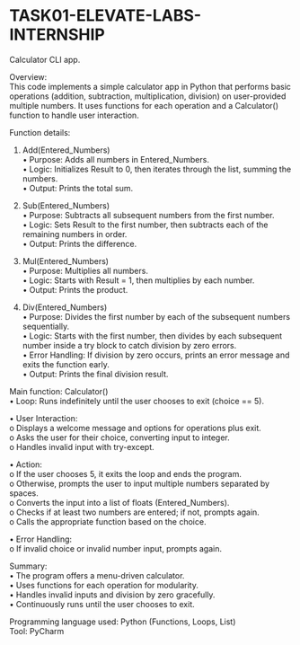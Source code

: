 # TASK01-ELEVATE-LABS-INTERNSHIP

Calculator CLI app.

Overview:<br/>
This code implements a simple calculator app in Python that performs basic operations (addition, subtraction, multiplication, division) on user-provided multiple numbers. It uses functions for each operation and a Calculator() function to handle user interaction.

Function details:<br/>
1. Add(Entered_Numbers)<br/>
•	Purpose: Adds all numbers in Entered_Numbers.<br/>
•	Logic: Initializes Result to 0, then iterates through the list, summing the numbers.<br/>
•	Output: Prints the total sum.<br/>

2. Sub(Entered_Numbers)<br/>
•	Purpose: Subtracts all subsequent numbers from the first number.<br/>
•	Logic: Sets Result to the first number, then subtracts each of the remaining numbers in order.<br/>
•	Output: Prints the difference.<br/>

3. Mul(Entered_Numbers)<br/>
•	Purpose: Multiplies all numbers.<br/>
•	Logic: Starts with Result = 1, then multiplies by each number.<br/>
•	Output: Prints the product.<br/>

4. Div(Entered_Numbers)<br/>
•	Purpose: Divides the first number by each of the subsequent numbers sequentially.<br/>
•	Logic: Starts with the first number, then divides by each subsequent number inside a try block to catch division by zero errors.<br/>
•	Error Handling: If division by zero occurs, prints an error message and exits the function early.<br/>
•	Output: Prints the final division result.<br/>

Main function: Calculator()<br/>
•	Loop: Runs indefinitely until the user chooses to exit (choice == 5).<br/>

•	User Interaction:<br/>
  o	Displays a welcome message and options for operations plus exit.<br/>
  o	Asks the user for their choice, converting input to integer.<br/>
  o	Handles invalid input with try-except.<br/>
  
•	Action:<br/>
  o	If the user chooses 5, it exits the loop and ends the program.<br/>
  o	Otherwise, prompts the user to input multiple numbers separated by spaces.<br/>
  o	Converts the input into a list of floats (Entered_Numbers).<br/>
  o	Checks if at least two numbers are entered; if not, prompts again.<br/>
  o	Calls the appropriate function based on the choice.<br/>
  
•	Error Handling:<br/>
  o	If invalid choice or invalid number input, prompts again.<br/>

Summary:<br/>
•	The program offers a menu-driven calculator.<br/>
•	Uses functions for each operation for modularity.<br/>
•	Handles invalid inputs and division by zero gracefully.<br/>
•	Continuously runs until the user chooses to exit.<br/>


Programming language used: Python (Functions, Loops, List)<br/>
Tool: PyCharm

